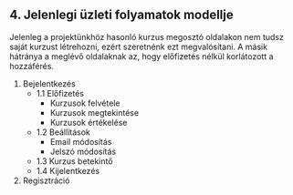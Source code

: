 ## 4. Jelenlegi üzleti folyamatok modellje

Jelenleg a projektünkhöz hasonló kurzus megosztó oldalakon nem tudsz saját kurzust létrehozni, ezért szeretnénk ezt megvalósítani. A másik hátránya a meglévő oldalaknak az, hogy előfizetés nélkül korlátozott a hozzáférés.

1. Bejelentkezés
    - 1.1 Előfizetés
        - Kurzusok felvétele
        - Kurzusok megtekintése
        - Kurzusok értékelése
    - 1.2 Beállítások
        - Email módosítás
        - Jelszó módosítás
    - 1.3 Kurzus betekintő
    - 1.4 Kijelentkezés
2. Regisztráció